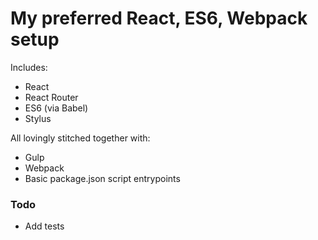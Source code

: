 # My preferred React, ES6, Webpack setup

Includes:

- React
- React Router
- ES6 (via Babel)
- Stylus

All lovingly stitched together with:

- Gulp
- Webpack
- Basic package.json script entrypoints


### Todo

- Add tests
